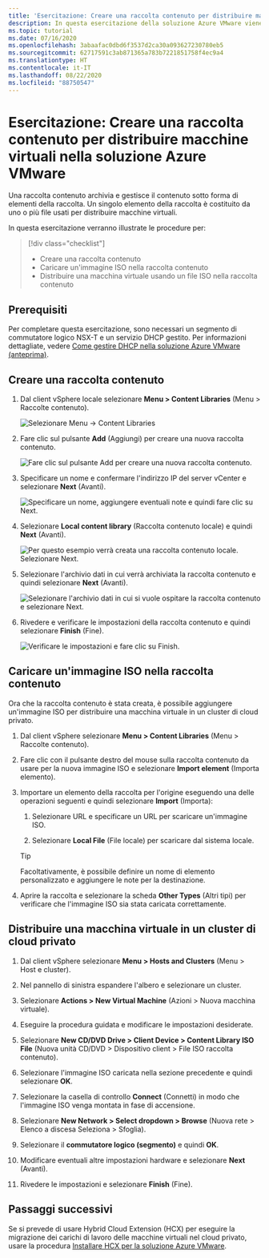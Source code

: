 ```yaml
---
title: 'Esercitazione: Creare una raccolta contenuto per distribuire macchine virtuali nella soluzione Azure VMware'
description: In questa esercitazione della soluzione Azure VMware viene creata una raccolta contenuto per distribuire una macchina virtuale in un cloud privato della soluzione Azure VMware.
ms.topic: tutorial
ms.date: 07/16/2020
ms.openlocfilehash: 3abaafac0dbd6f3537d2ca30a093627230780eb5
ms.sourcegitcommit: 62717591c3ab871365a783b7221851758f4ec9a4
ms.translationtype: HT
ms.contentlocale: it-IT
ms.lasthandoff: 08/22/2020
ms.locfileid: "88750547"
---
```

# <a name="tutorial-create-a-content-library-to-deploy-vms-in-azure-vmware-solution"></a>Esercitazione: Creare una raccolta contenuto per distribuire macchine virtuali nella soluzione Azure VMware

Una raccolta contenuto archivia e gestisce il contenuto sotto forma di elementi della raccolta. Un singolo elemento della raccolta è costituito da uno o più file usati per distribuire macchine virtuali. 
 
In questa esercitazione verranno illustrate le procedure per:
> [!div class="checklist"]
> * Creare una raccolta contenuto
> * Caricare un'immagine ISO nella raccolta contenuto
> * Distribuire una macchina virtuale usando un file ISO nella raccolta contenuto

## <a name="prerequisites"></a>Prerequisiti

Per completare questa esercitazione, sono necessari un segmento di commutatore logico NSX-T e un servizio DHCP gestito.  Per informazioni dettagliate, vedere [Come gestire DHCP nella soluzione Azure VMware (anteprima)](manage-dhcp.md).

## <a name="create-a-content-library"></a>Creare una raccolta contenuto

1. Dal client vSphere locale selezionare **Menu > Content Libraries** (Menu > Raccolte contenuto).

   ![Selezionare Menu -> Content Libraries](./media/content-library/vsphere-menu-content-libraries.png)

1. Fare clic sul pulsante **Add** (Aggiungi) per creare una nuova raccolta contenuto.

   ![Fare clic sul pulsante Add per creare una nuova raccolta contenuto.](./media/content-library/create-new-content-library.png)

1. Specificare un nome e confermare l'indirizzo IP del server vCenter e selezionare **Next** (Avanti).

   ![Specificare un nome, aggiungere eventuali note e quindi fare clic su Next.](./media/content-library/new-content-library-step1.png)

1. Selezionare **Local content library** (Raccolta contenuto locale) e quindi **Next** (Avanti).

   ![Per questo esempio verrà creata una raccolta contenuto locale. Selezionare Next.](./media/content-library/new-content-library-step2.png)

1. Selezionare l'archivio dati in cui verrà archiviata la raccolta contenuto e quindi selezionare **Next** (Avanti).

   ![Selezionare l'archivio dati in cui si vuole ospitare la raccolta contenuto e selezionare Next.](./media/content-library/new-content-library-step3.png)

1. Rivedere e verificare le impostazioni della raccolta contenuto e quindi selezionare **Finish** (Fine).

   ![Verificare le impostazioni e fare clic su Finish.](./media/content-library/new-content-library-step4.png)

## <a name="upload-an-iso-image-to-the-content-library"></a>Caricare un'immagine ISO nella raccolta contenuto

Ora che la raccolta contenuto è stata creata, è possibile aggiungere un'immagine ISO per distribuire una macchina virtuale in un cluster di cloud privato. 

1. Dal client vSphere selezionare **Menu > Content Libraries** (Menu > Raccolte contenuto).

1. Fare clic con il pulsante destro del mouse sulla raccolta contenuto da usare per la nuova immagine ISO e selezionare **Import element** (Importa elemento).

1. Importare un elemento della raccolta per l'origine eseguendo una delle operazioni seguenti e quindi selezionare **Import** (Importa):
   1. Selezionare URL e specificare un URL per scaricare un'immagine ISO.

   1. Selezionare **Local File** (File locale) per scaricare dal sistema locale.

   > [!TIP]
   > Facoltativamente, è possibile definire un nome di elemento personalizzato e aggiungere le note per la destinazione.

1. Aprire la raccolta e selezionare la scheda **Other Types** (Altri tipi) per verificare che l'immagine ISO sia stata caricata correttamente.


## <a name="deploy-a-vm-to-a-private-cloud-cluster"></a>Distribuire una macchina virtuale in un cluster di cloud privato

1. Dal client vSphere selezionare **Menu > Hosts and Clusters** (Menu > Host e cluster).

1. Nel pannello di sinistra espandere l'albero e selezionare un cluster.

1. Selezionare **Actions > New Virtual Machine** (Azioni > Nuova macchina virtuale).

1. Eseguire la procedura guidata e modificare le impostazioni desiderate.

1. Selezionare **New CD/DVD Drive > Client Device > Content Library ISO File** (Nuova unità CD/DVD > Dispositivo client > File ISO raccolta contenuto).

1. Selezionare l'immagine ISO caricata nella sezione precedente e quindi selezionare **OK**.

1. Selezionare la casella di controllo **Connect** (Connetti) in modo che l'immagine ISO venga montata in fase di accensione.

1. Selezionare **New Network > Select dropdown > Browse** (Nuova rete > Elenco a discesa Seleziona > Sfoglia).

1. Selezionare il **commutatore logico (segmento)** e quindi **OK**.

1. Modificare eventuali altre impostazioni hardware e selezionare **Next** (Avanti).

1. Rivedere le impostazioni e selezionare **Finish** (Fine).


## <a name="next-steps"></a>Passaggi successivi

Se si prevede di usare Hybrid Cloud Extension (HCX) per eseguire la migrazione dei carichi di lavoro delle macchine virtuali nel cloud privato, usare la procedura [Installare HCX per la soluzione Azure VMware](hybrid-cloud-extension-installation.md).

<!-- LINKS - external-->

<!-- LINKS - internal -->
